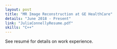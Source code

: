 ```yaml
---
layout: post
title: "MR Image Reconstruction at GE HealthCare"
details: "June 2018 - Present"
link: "JuliaConnellyResume.pdf"
skills: "C++"
---
```


See resumé for details on work experience.
